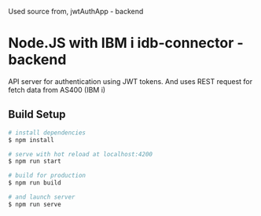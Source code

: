 Used source from, jwtAuthApp - backend 


# Node.JS with IBM i idb-connector - backend

API server for authentication using JWT tokens.
And uses REST request for fetch data from AS400 (IBM i)

## Build Setup

``` bash
# install dependencies
$ npm install

# serve with hot reload at localhost:4200
$ npm run start

# build for production
$ npm run build

# and launch server
$ npm run serve
```





